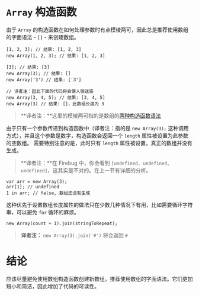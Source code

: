 # `Array` 构造函数

由于 `Array` 的构造函数在如何处理参数时有点模棱两可，因此总是推荐使用数组的字面语法 - `[]` - 来创建数组。

```
[1, 2, 3]; // 结果: [1, 2, 3]
new Array(1, 2, 3); // 结果: [1, 2, 3]

[3]; // 结果: [3]
new Array(3); // 结果: []
new Array('3') // 结果: ['3']

// 译者注：因此下面的代码将会使人很迷惑
new Array(3, 4, 5); // 结果: [3, 4, 5]
new Array(3) // 结果: []，此数组长度为 3
```

> **译者注：**这里的模棱两可指的是数组的[两种构造函数语法][1]

由于只有一个参数传递到构造函数中（译者注：指的是 `new Array(3);` 这种调用方式），并且这个参数是数字，构造函数会返回一个 `length` 属性被设置为此参数的空数组。 需要特别注意的是，此时只有 `length` 属性被设置，真正的数组并没有生成。

> **译者注：**在 Firebug 中，你会看到 `[undefined, undefined, undefined]`，这其实是不对的。在上一节有详细的分析。

```
var arr = new Array(3);
arr[1]; // undefined
1 in arr; // false, 数组还没有生成
```

这种优先于设置数组长度属性的做法只在少数几种情况下有用，比如需要循环字符串，可以避免 `for` 循环的麻烦。

```
new Array(count + 1).join(stringToRepeat);
```

> **译者注：** `new Array(3).join('#')` 将会返回 `#`

# 结论
应该尽量避免使用数组构造函数创建新数组。推荐使用数组的字面语法。它们更加短小和简洁，因此增加了代码的可读性。

[1]: https://developer.mozilla.org/en/JavaScript/Reference/Global_Objects/Array
